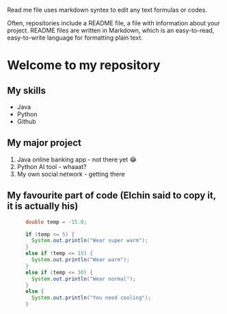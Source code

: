 Read me file uses markdown syntex to edit any text formulas or codes.

Often, repositories include a README file, a file with information about your project. README files are written in Markdown, which is an easy-to-read, easy-to-write language for formatting plain text. 

# Welcome to my repository

## My skills
- Java
- Python
- Github


## My major project
1. Java online banking app - not there yet 😂
2. Python AI tool - whaaat?
3. My own social network - getting there

## My favourite part of code (Elchin said to copy it, it is actually his)
``` java
      double temp = -15.0;

      if (temp <= 5) {
        System.out.println("Wear super warm");
      }
      else if (temp <= 15) {
        System.out.println("Wear warm");
      }
      else if (temp <= 30) {
        System.out.println("Wear normal");
      }
      else {
        System.out.println("You need cooling");
      }
```
